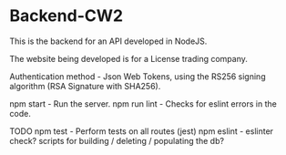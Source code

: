 # Backend-CW2

This is the backend for an API developed in NodeJS.

The website being developed is for a License trading company.

Authentication method - Json Web Tokens, using the RS256 signing algorithm (RSA Signature with SHA256).

npm start - Run the server. 
npm run lint - Checks for eslint errors in the code.

TODO
npm test - Perform tests on all routes (jest)
npm eslint - eslinter check?
scripts for building / deleting / populating the db?